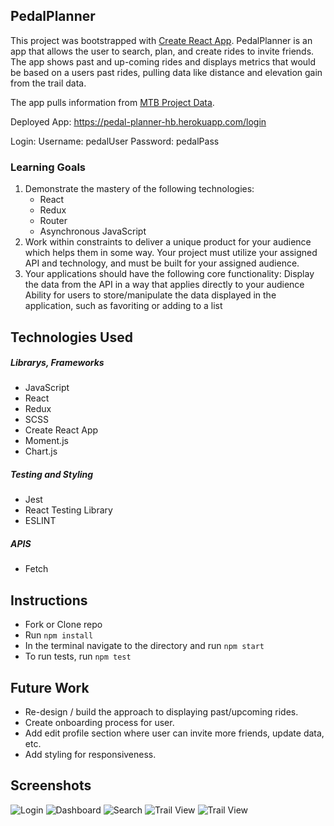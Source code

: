 ## PedalPlanner
This project was bootstrapped with [Create React App](https://github.com/facebook/create-react-app).
PedalPlanner is an app that allows the user to search, plan, and create rides to invite friends. The app shows past and up-coming rides and displays metrics that would be based on a users past rides, pulling data like distance and elevation gain from the trail data.  

The app pulls information from [MTB Project Data](https://www.mtbproject.com/data).

Deployed App:
https://pedal-planner-hb.herokuapp.com/login

Login:
Username: pedalUser
Password: pedalPass

### Learning Goals
1. Demonstrate the mastery of the following technologies:
    - React
    - Redux
    - Router
    - Asynchronous JavaScript
2. Work within constraints to deliver a unique product for your audience which helps them in some way. Your project must utilize your assigned API and technology, and must be built for your assigned audience.
3. Your applications should have the following core functionality:
Display the data from the API in a way that applies directly to your audience
Ability for users to store/manipulate the data displayed in the application, such as favoriting or adding to a list

## Technologies Used

##### Librarys, Frameworks
- JavaScript
- React
- Redux
- SCSS
- Create React App
- Moment.js
- Chart.js

##### Testing and Styling
- Jest
- React Testing Library
- ESLINT

##### APIS
- Fetch

## Instructions
- Fork or Clone repo
- Run `npm install`
- In the terminal navigate to the directory and run `npm start`
- To run tests, run `npm test`

## Future Work
- Re-design / build the approach to displaying past/upcoming rides.
- Create onboarding process for user.
- Add edit profile section where user can invite more friends, update data, etc.
- Add styling for responsiveness.

## Screenshots
![Login](https://user-images.githubusercontent.com/15935329/79811459-237a2680-8333-11ea-992a-348f1e4a06e2.png)
![Dashboard](https://user-images.githubusercontent.com/15935329/79811475-2bd26180-8333-11ea-8b8e-5f61f34ccf81.png)
![Search](https://user-images.githubusercontent.com/15935329/79811476-2c6af800-8333-11ea-8bb2-62a2e303c6bf.png)
![Trail View](https://user-images.githubusercontent.com/15935329/79811477-2d038e80-8333-11ea-8be0-7327ec2c10bf.png)
![Trail View](https://user-images.githubusercontent.com/15935329/79811478-2e34bb80-8333-11ea-9db5-2c7709c321d7.png)
